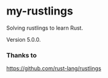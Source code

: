 # my-rustlings
Solving rustlings to learn Rust.

Version 5.0.0.


### Thanks to
https://github.com/rust-lang/rustlings
